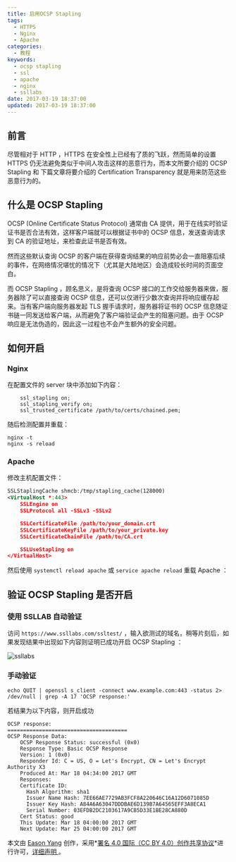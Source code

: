 ```yaml
---
title: 启用OCSP Stapling
tags:
  - HTTPS
  - Nginx
  - Apache
categories:
  - 教程
keywords:
  - ocsp stapling
  - ssl
  - apache
  - nginx
  - ssllabs
date: 2017-03-19 18:37:00
updated: 2017-03-19 18:37:00
---
```


## 前言

尽管相对于 HTTP ，HTTPS 在安全性上已经有了质的飞跃，然而简单的设置 HTTPS 仍无法避免类似于中间人攻击这样的恶意行为，而本文所要介绍的 OCSP Stapling 和 下篇文章将要介绍的 Certification Transparency 就是用来防范这些恶意行为的。

## 什么是 OCSP Stapling

OCSP (Online Certificate Status Protocol) 通常由 CA 提供，用于在线实时验证证书是否合法有效，这样客户端就可以根据证书中的 OCSP 信息，发送查询请求到 CA 的验证地址，来检查此证书是否有效。

然而这些默认查询 OCSP 的客户端在获得查询结果的响应前势必会一直阻塞后续的事件，在网络情况堪忧的情况下（尤其是大陆地区）会造成较长时间的页面空白。

而 OCSP Stapling ，顾名思义，是将查询 OCSP 接口的工作交给服务器来做，服务器除了可以直接查询 OCSP 信息，还可以仅进行少数次查询并将响应缓存起来。当有客户端向服务器发起 TLS 握手请求时，服务器将证书的 OCSP 信息随证书链一同发送给客户端，从而避免了客户端验证会产生的阻塞问题。由于 OCSP 响应是无法伪造的，因此这一过程也不会产生额外的安全问题。<!--more-->

## 如何开启

### Nginx

在配置文件的 server 块中添加如下内容：

```nginx
    ssl_stapling on;
    ssl_stapling_verify on;
    ssl_trusted_certificate /path/to/certs/chained.pem;
```

随后检测配置并重载：

```shell
nginx -t
nginx -s reload
```

### Apache

修改主机配置文件：

```xml
SSLStaplingCache shmcb:/tmp/stapling_cache(128000)
<VirtualHost *:443>
    SSLEngine on
    SSLProtocol all -SSLv3 -SSLv2

    SSLCertificateFile /path/to/your_domain.crt
    SSLCertificateKeyFile /path/to/your_private.key
    SSLCertificateChainFile /path/to/CA.crt

    SSLUseStapling on
</VirtualHost>
```

然后使用 `systemctl reload apache` 或 `service apache reload` 重载 Apache ：

## 验证 OCSP Stapling 是否开启

### 使用 SSLLAB 自动验证

访问 `https://www.ssllabs.com/ssltest/` ，输入欲测试的域名，稍等片刻后，如果发现结果中出现如下内容则证明已成功开启 OCSP Stapling ：

![ssllabs](/enable-ocsp-stapling/ssllabs.png)

### 手动验证

```shell
echo QUIT | openssl s_client -connect www.example.com:443 -status 2> /dev/null | grep -A 17 'OCSP response:'
```

若结果为以下内容，则开启成功

```
OCSP response:
======================================
OCSP Response Data:
    OCSP Response Status: successful (0x0)
    Response Type: Basic OCSP Response
    Version: 1 (0x0)
    Responder Id: C = US, O = Let's Encrypt, CN = Let's Encrypt Authority X3
    Produced At: Mar 18 04:34:00 2017 GMT
    Responses:
    Certificate ID:
      Hash Algorithm: sha1
      Issuer Name Hash: 7EE66AE7729AB3FCF8A220646C16A12D6071085D
      Issuer Key Hash: A84A6A63047DDDBAE6D139B7A64565EFF3A8ECA1
      Serial Number: 03EFDB2DC2103617A9CB5D33E1BE28CA880D
    Cert Status: good
    This Update: Mar 18 04:00:00 2017 GMT
    Next Update: Mar 25 04:00:00 2017 GMT
```

本文由 [Eason Yang](https://eason-yang.com) 创作，采用*[署名 4.0 国际（CC BY 4.0）创作共享协议](http://creativecommons.org/licenses/by/4.0/deed.zh)*进行许可，[详细声明 ](https://eason-yang.com/about/)。